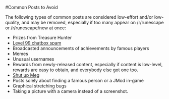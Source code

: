 #Common Posts to Avoid

The following types of common posts are considered low-effort and/or low-quality, and may be removed, especially if too many appear on /r/runescape or /r/runescape/new at once:

* Prizes from Treasure Hunter
* [Level 99 chatbox spam](http://i.imgur.com/YqvN2gy.jpg)
* Broadcasted announcements of achievements by famous players
* Memes
* Unusual usernames
* Rewards from newly-released content, especially if content is low-level, rewards are easy to obtain, and everybody else got one too.
* [Shut up Meg](http://oi49.tinypic.com/2ppauk7.jpg)
* Posts solely about finding a famous person or a JMod in-game
* Graphical stretching bugs
* Taking a picture with a camera instead of a screenshot.